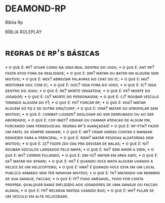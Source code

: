 # DEAMOND-RP
Bíblia Rp
 <!DOCTYPE html>
<html lang="pt-BR">
<head>
    <meta charset="UTF-8">
    <meta name="viewport" content="width=device-width, initial-scale=1.0">
    BÍBLIA ROLEPLAY 
    <link rel="stylesheet" href="style.css">
    <link href="https://fonts.googleapis.com/css2?family=Orbitron:wght@400;700&family=Roboto:wght@300;400;700&display=swap" rel="stylesheet">
</head>
<body>

# __ʀᴇɢʀᴀs ᴅᴇ ʀᴘ's ʙᴀ́sɪᴄᴀs__
• ᴏ ǫᴜᴇ ᴇ́: ʀᴘ? ᴀᴛᴜᴀʀ ᴄᴏᴍᴏ ɴᴀ ᴠɪᴅᴀ ʀᴇᴀʟ ᴅᴇɴᴛʀᴏ ᴅᴏ ᴊᴏɢᴏ;
• ᴏ ǫᴜᴇ ᴇ́: ᴀɴᴛ ʀᴘ? ғᴀᴢᴇʀ ᴀᴛᴏs ғᴏʀᴀ ᴅᴀ ʀᴇᴀʟɪᴅᴀᴅᴇ;
• ᴏ ǫᴜᴇ ᴇ́: ᴅᴍ? ᴍᴀᴛᴀʀ ᴏᴜ ʙᴀᴛᴇʀ ᴇᴍ ᴀʟɢᴜᴇᴍ sᴇᴍ ᴍᴏᴛɪᴠᴏ;
• ᴏ ǫᴜᴇ ᴇ́: ᴍɪx? ᴀʙʀᴇᴠɪᴀʀ ᴘᴀʟᴀᴠʀᴀs ɴᴏ ᴄʜᴀᴛ ᴅᴏ ɪᴄ;
• ᴏ ǫᴜᴇ ᴇ́: ᴍɢ? ᴍɪsᴛᴜʀᴀʀ ᴏᴏᴄ ᴄᴏᴍ ɪᴄ;
• ᴏ ǫᴜᴇ ᴇ́: ᴏᴏᴄ? ᴠɪᴅᴀ ғᴏʀᴀ ᴅᴏ ᴊᴏɢᴏ;
• ᴏ ǫᴜᴇ ᴇ́: ɪᴄ? ᴠɪᴅᴀ ᴅᴇɴᴛʀᴏ ᴅᴏ ᴊᴏɢᴏ;
• ᴏ ǫᴜᴇ ᴇ́: ʀᴋ? ᴍᴏʀᴛᴇ ᴠɪɴɢᴀᴛɪᴠᴀ;
• ᴏ ǫᴜᴇ ᴇ́: ᴘᴋ? ᴍᴏʀᴛᴇ ᴅᴏ ᴊᴏɢᴀᴅᴏʀ;
• ᴏ ǫᴜᴇ ᴇ́: ᴄᴋ? ᴍᴏʀᴛᴇ ᴅᴏ ᴘᴇʀsᴏɴᴀɢᴇᴍ;
• ᴏ ǫᴜᴇ ᴇ́: ᴄᴊ? ʀᴏᴜʙᴀʀ ᴠᴇɪᴄᴜʟᴏ ᴛɪʀᴀɴᴅᴏ ᴀʟɢᴜᴇᴍ ᴅᴏ ᴘ1;
• ᴏ ǫᴜᴇ ᴇ́: ᴘɢ? ғᴏʀᴄᴀʀ ʀᴘ;
• ᴏ ǫᴜᴇ ᴇ́: ᴋᴏs? ᴍᴀᴛᴀʀ ᴀʟɢᴜᴇᴍ sᴏ ᴘᴏ̨ ᴇ ᴅᴇ ᴏᴜᴛʀᴀ ᴏʀɢ/ᴄᴏʀᴘ;
• ᴏ ǫᴜᴇ ᴇ́: ᴠᴅᴍ? ᴍᴀᴛᴀʀ ᴏᴜ ᴀᴛʀᴏᴘᴇʟᴀʀ sᴇᴍ ᴍᴏᴛɪᴠᴏ;
• ᴏ ǫᴜᴇ ᴇ́: ᴄᴏᴍʙᴀᴛ-ʟᴏɢɢɪɴ? ᴅᴇsʟᴏɢᴀʀ ᴀᴏ sᴇʀ ᴅᴇʀʀᴜʙᴀᴅᴏ ᴏᴜ ᴀᴏ sᴇʀ ᴀʙᴏʀᴅᴀᴅᴏ;
• ᴏ ǫᴜᴇ ᴇ́: ᴄᴏᴘ-ʙᴀɪᴛ? xɪɴɢᴀʀ ᴏᴜ ᴄʜᴀᴍᴀʀ ᴀᴛᴇɴᴄᴀᴏ ᴅᴇ ᴀʟɢᴜᴍ ᴘᴍ, ғᴏʀᴄᴀɴᴅᴏ ᴜᴍᴀ ᴘᴇʀsᴇɢᴜɪᴄᴀᴏ.
 ʀᴇɢʀᴀs ʀᴘ's ᴀᴠᴀɴᴄ̧ᴀᴅᴀs! 
• ᴏ ǫᴜᴇ ᴇ́: ʀᴘ-ғᴛᴡ? ғᴀᴢᴇʀ ᴜᴍ ᴘᴀᴘᴇʟ ᴅᴇ sᴇᴍᴘʀᴇ ɢᴀɴʜᴀʀ;
• ᴏ ǫᴜᴇ ᴇ́: ᴍғ? ᴄʀɪᴀʀ ᴠᴀʀɪᴀs ᴄᴏɴᴛᴀs ᴇ ᴍᴀɴᴅᴀʀ ᴅɪɴʜᴇɪʀᴏ ᴘᴀʀᴀ ᴀ ᴘʀɪɴᴄɪᴘᴀʟ;
• ᴏ ǫᴜᴇ ᴇ́: ʀᴅᴍ? ᴍᴀᴛᴀʀ ᴘᴇssᴏᴀs ᴀʟᴇᴀᴛᴏʀɪᴀs sᴇᴍ ᴍᴏᴛɪᴠᴏ;
• ᴏ ǫᴜᴇ ᴇ́: ᴢᴢ? ғᴀᴢᴇʀ ᴢɪɢ-ᴢᴀɢ ᴘʀᴀ ᴅᴇsᴠɪᴀʀ ᴅᴇ ʙᴀʟᴀs;
• ᴏ ǫᴜᴇ ᴇ́: ɴᴊ? ʀᴏᴜʙᴀʀ ᴠᴇɪᴄᴜʟᴏs ʟᴀʀɢᴀᴅᴏs ᴘᴇʟᴏ ᴍᴀᴘᴀ;
• ᴏ ǫᴜᴇ ᴇ́: ɴs? sᴇᴍ ᴀᴍᴏʀ ᴀ ᴠɪᴅᴀ;
• ᴏ ǫᴜᴇ ᴇ́: ʙʜ? ᴄᴏʀʀᴇʀ ᴘᴜʟᴀɴᴅᴏ;
• ᴏ ǫᴜᴇ ᴇ́: ᴅᴍ-ᴠᴢ? ᴍᴀᴛᴀʀ ᴇᴍ ᴀʀᴇᴀ sᴀғᴇ;
• ᴏ ǫᴜᴇ ᴇ́: sᴋ? ᴍᴀᴛᴀʀ ɴᴏ sᴘᴀᴡɴ;
• ᴏ ǫᴜᴇ ᴇ́: ʜᴋ? ᴇ́ ᴏ̨ᴜᴀɴᴅᴏ ᴠᴏᴄᴇ ᴍᴀᴛᴀ ᴀʟɢᴜᴇᴍ ᴜsᴀɴᴅᴏ ᴀ ʜᴇʟɪᴄᴇ ᴅᴇ ᴜᴍ ʜᴇʟɪᴄᴏᴘᴛᴇʀᴏ;
• ᴏ ǫᴜᴇ ᴇ́: ɴʀᴀ? ᴇ́ ᴏ̨ᴜᴀɴᴅᴏ ᴠᴏᴄᴇ ᴇsᴛᴀ ᴇᴍ ᴜᴍ ʟᴏᴄᴀʟ ᴘᴜʙʟɪᴄᴏ ᴀʀᴍᴀᴅᴏ sᴇᴍ ᴛᴇʀ ɴᴇɴʜᴜᴍ ᴍᴏᴛɪᴠᴏ;
• ᴏ ǫᴜᴇ ᴇ́: ᴛᴋ? ᴍᴀᴛᴀɴᴅᴏ ᴜᴍ ᴍᴇᴍʙʀᴏ ᴅᴇ sᴜᴀ ɢᴀɴɢᴜᴇ, ғᴀᴄᴄᴀᴏ;
• ᴏ ǫᴜᴇ ᴇ́: ғғ? ғᴏɢᴏ ᴀᴍɪɢᴀᴠᴇʟ, ғᴏɢᴏ ᴘᴏʀ ᴄᴏɴᴛᴀ ᴘʀᴏᴘʀɪᴀ. ᴏ̨ᴜᴀʟᴏ̨ᴜᴇʀ ᴅᴀɴᴏ ɪɴғʟɪɢɪᴅᴏ ᴀᴏs ᴊᴏɢᴀᴅᴏʀᴇs ᴅᴇ ᴜᴍᴀ ɢᴀɴɢᴜᴇ ᴏᴜ ғᴀᴄᴄᴀᴏ ᴀʟɪᴀᴅᴀ;
• ᴏ ǫᴜᴇ ᴇ́: ғʀ? ʀᴇᴄᴀʀɢᴀ ʀᴀᴘɪᴅᴀ ᴜsᴀɴᴅᴏ ʙᴜɢ;
• ᴏ ǫᴜᴇ ᴇ́: ᴡʜ? ᴘᴜʟᴀʀ ᴅᴇ ᴜᴍ ᴠᴇɪᴄᴜʟᴏ ᴇᴍ ᴀʟᴛᴀ ᴠᴇʟᴏᴄɪᴅᴀᴅᴇ.


    

